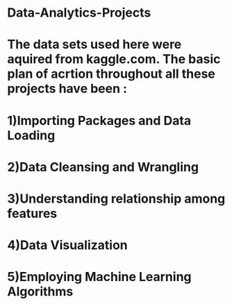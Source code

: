 # Data-Analytics-Projects
# The data sets used here were aquired from kaggle.com. The basic plan of acrtion throughout all these projects have been :
# 1)Importing Packages and Data Loading
# 2)Data Cleansing and Wrangling
# 3)Understanding relationship among features
# 4)Data Visualization
# 5)Employing Machine Learning Algorithms 
